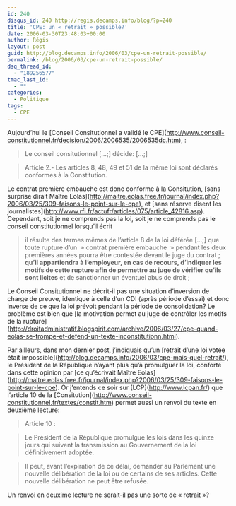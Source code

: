 ```yaml
---
id: 240
disqus_id: 240 http://regis.decamps.info/blog/?p=240
title: 'CPE: un « retrait » possible?'
date: 2006-03-30T23:48:03+00:00
author: Régis
layout: post
guid: http://blog.decamps.info/2006/03/cpe-un-retrait-possible/
permalink: /blog/2006/03/cpe-un-retrait-possible/
dsq_thread_id:
  - "189256577"
tmac_last_id:
  - ""
categories:
  - Politique
tags:
  - CPE
---
```

Aujourd’hui le \[Conseil Consitutionnel a validé le CPE\](http://www.conseil-constitutionnel.fr/decision/2006/2006535/2006535dc.htm), :

> Le conseil consitutionnel […;] décide: […;]
  
> Article 2.- Les articles 8, 48, 49 et 51 de la même loi sont déclarés conformes à la Constitution. 

Le contrat première embauche est donc conforme à la Consitution, \[sans surprise dirait Maître Eolas\](http://maitre.eolas.free.fr/journal/index.php?2006/03/25/309-faisons-le-point-sur-le-cpe), et \[sans réserve disent les journalistes\](http://www.rfi.fr/actufr/articles/075/article_42816.asp). Cependant, soit je ne comprends pas la loi, soit je ne comprends pas le conseil constitutionnel lorsqu’il écrit

> il résulte des termes mêmes de l’article 8 de la loi déférée […;] que toute rupture d’un  » contrat première embauche  » pendant les deux premières années pourra être contestée devant le juge du contrat ; **qu’il appartiendra à l&#8217;employeur, en cas de recours, d’indiquer les motifs de cette rupture afin de permettre au juge de vérifier qu’ils sont licites** et de sanctionner un éventuel abus de droit ; 

Le Conseil Consitutionnel ne décrit-il pas une situation d’inversion de charge de preuve, identique à celle d’un CDI (après période d’essai) et donc inverse de ce que la loi prévoit pendant la période de consolidation? Le problème est bien que \[la motivation permet au juge de contrôler les motifs de la rupture\](http://droitadministratif.blogspirit.com/archive/2006/03/27/cpe-quand-eolas-se-trompe-et-defend-un-texte-inconstitutionn.html).

Par ailleurs, dans mon dernier post, j’indiquais qu’un \[retrait d’une loi votée était impossible\](http://blog.decamps.info/2006/03/cpe-mais-quel-retrait/), le Président de la République n’ayant plus qu’à promulguer la loi, conforté dans cette opinion par \[ce qu’écrivait Maître Eolas\](http://maitre.eolas.free.fr/journal/index.php?2006/03/25/309-faisons-le-point-sur-le-cpe). Or j’entends ce soir sur \[LCP\](http://www.lcpan.fr/) que l’article 10 de la \[Consitution\](http://www.conseil-constitutionnel.fr/textes/constit.htm) permet aussi un renvoi du texte en deuxième lecture:

> Article 10 :
  
> 
  
> Le Président de la République promulgue les lois dans les quinze jours qui suivent la transmission au Gouvernement de la loi définitivement adoptée.
  
> 
  
> Il peut, avant l’expiration de ce délai, demander au Parlement une nouvelle délibération de la loi ou de certains de ses articles. Cette nouvelle délibération ne peut être refusée. 

Un renvoi en deuxime lecture ne serait-il pas une sorte de « retrait »?
